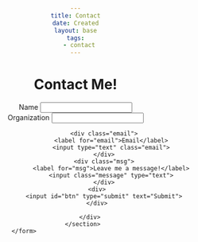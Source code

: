 ```yaml
---
title: Contact
date: Created
layout: base
tags:
  - contact
---
```

<style>
    body{
        text-align: center;
    }
</style>

<h1>Contact Me!</h1>
        <!-- contact form--> 
    <form data-netlify="true" data-netlify-recaptcha="true">
        <section>
            <div class="contactform">
                <div class="row">
                    <div>
                         <label for="name">Name</label>
                        <input class="row1" type="text" class="info">
                 </div>  
                 <div>
                    <label for="org">Organization</label>
                    <input class="row1" type="text" class="info">
                    </div>
                </div>  
            
                    <div class="email">
                        <label for="email">Email</label>
                        <input type="text" class="email">
                    </div>
                    <div class="msg">
                        <label for="msg">Leave me a message!</label>
                        <input class="message" type="text">
                    </div>
                <div>
                    <input id="btn" type="submit" text="Submit">
                </div>
                 
            </div>
        </section>
        </form>                                 